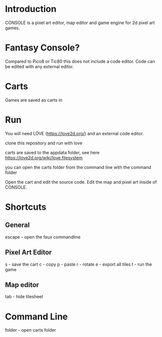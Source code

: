 # Introduction
CONSOLE is a pixel art editor, map editor and game engine for 2d pixel art games.

# Fantasy Console?
Compared to Pico8 or Tic80 this does not include a code editor. Code can be edited with any external editor.

# Carts
Games are saved as carts in

# Run
You will need LÖVE (https://love2d.org/) and an external code editor.

clone this repository and run with love

carts are saved to the appdata folder, see here https://love2d.org/wiki/love.filesystem

you can open the carts folder from the command line with the command folder

Open the cart and edit the source code. Edit the map and pixel art inside of CONSOLE.

# Shortcuts

## General

escape - open the faux commandline

## Pixel Art Editor

s - save the cart
c - copy
p - paste
r - rotate
e - export all tiles
t - run the game

## Map editor

tab - hide tilesheet

# Command Line

folder - open carts folder
